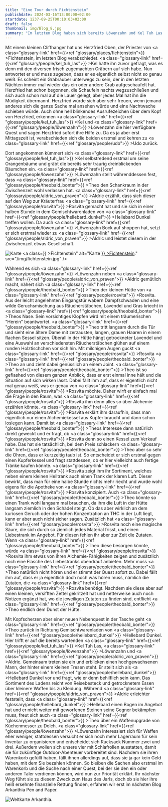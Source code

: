 ```yaml
---
title: "Eine Tour durch Fichtenstein"
publishdate: 2024-03-16T13:00:00+02:00
startdate: 1237-09-25T00:10:03+02:00
draft: false
thumbnail: img/Blog_8.jpg
summary: "Im letzten Blog haben sich bereits Löwenzahn und Kel Tuh Las gegen ihren schwerwiegenden Kater, ein Resultat ihres kleinen Festes in Fichtenstein, aufgebäumt. In diesem Blog begibt sich nun auch Theo wieder ins Spielgeschehen und besucht die Kräuterfrau Rosvita. Außerdem kann sich Kel endlich um seine Orangenbäume kümmern. Ob er damit erfolgreich ist und was Theo bei Rosvita an neuem Equipment findet, erfahrt ihr hier:"
---
```


Mit einem kleinen Cliffhanger hat uns Herzfried Oben, der Priester von <a class="glossary-link" href={{<ref "glossary/places/fichtenstein">}} >Fichtenstein</a>, im letzten Blog verabschiedet. <a class="glossary-link" href={{<ref "glossary/people/kel_tuh_las">}} >Kel</a> hatte ihn zuvor gefragt, was es denn mit den diversen frisch zugemachten Gräbern auf sich habe. Nun antwortet er und muss zugeben, dass er es eigentlich selbst nicht so genau weiß. Es scheint ein Grabräuber unterwegs zu sein, der in den letzten Nächten immer mal wieder das ein oder andere Grab aufgeschaufelt hat. Herzfried hat schon begonnen, die Schaufeln nachts wegzuschließen und sich auch schon mal auf die Lauer gelegt, aber jedes Mal hat ihn die Müdigkeit übermannt. Herzfried würde sich aber sehr freuen, wenn jemand anderes sich die ganze Sache mal ansehen würde und eine Nachtwache schieben würde. Auch ohne hell blinkendes Ausrufezeichen über dem Kopf von Herzfried, erkennen <a class="glossary-link" href={{<ref "glossary/people/kel_tuh_las">}} >Kel</a> und <a class="glossary-link" href={{<ref "glossary/people/löwenzahn">}} >Löwenzahn</a> die hier verfügbare Quest und sagen Herzfried sofort ihre Hilfe zu. Da es ja aber erst Mittagszeit ist, verabschieden sich die beiden erstmal und kehren zu <a class="glossary-link" href={{<ref "glossary/people/udo">}} >Udo</a> zurück.

Dort angekommen kümmert sich <a class="glossary-link" href={{<ref "glossary/people/kel_tuh_las">}} >Kel</a> selbstredend erstmal um seine Orangenbäume und gräbt die bereits sehr traurig dreinblickenden Bäumchen ein. <a class="glossary-link" href={{<ref "glossary/people/löwenzahn">}} >Löwenzahn</a> stellt währenddessen fest, dass <a class="glossary-link" href={{<ref "glossary/people/theobald_bonter">}} >Theo</a> den Schankraum in der Zwischenzeit wohl verlassen hat. <a class="glossary-link" href={{<ref "glossary/people/aldric_von_praven">}} >Aldric</a> erzählt, dass sich dieser auf den Weg zur Kräuterfrau <a class="glossary-link" href={{<ref "glossary/people/rosvita">}} >Rosvita</a> gemacht hat und sie sich in einer halben Stunde in dem Gemischtwarenladen von <a class="glossary-link" href={{<ref "glossary/people/hellebard_dunkel">}} >Hellebard Dunkel</a> treffen wollen. Da auch <a class="glossary-link" href={{<ref "glossary/people/löwenzahn">}} >Löwenzahn</a> Bock auf shoppen hat, setzt er sich erstmal wieder zu <a class="glossary-link" href={{<ref "glossary/people/aldric_von_praven">}} >Aldric</a> und leistet diesem in der Zwischenzeit etwas Gesellschaft.

<div class="img-max center">
  <img class="img-fluid rounded" title="Karte <a class="glossary-link" href={{<ref "glossary/places/fichtenstein">}} >Fichtenstein</a>" alt="Karte <a class="glossary-link" href={{<ref "glossary/places/fichtenstein">}} >Fichtenstein</a>." src="/img/fichtenstein.jpg" />
</div>

Während es sich <a class="glossary-link" href={{<ref "glossary/people/löwenzahn">}} >Löwenzahn</a> neben <a class="glossary-link" href={{<ref "glossary/people/aldric_von_praven">}} >Aldric</a> gemütlich macht, nähert sich <a class="glossary-link" href={{<ref "glossary/people/theobald_bonter">}} >Theo</a> der kleinen Hütte von <a class="glossary-link" href={{<ref "glossary/people/rosvita">}} >Rosvita</a>. Aus der leicht angelehnten Eingangstür wabern Dampfschwaden und eine wilde Geruchsmischung aus Räucherstäbchen, Lavendel und Gras kriecht in <a class="glossary-link" href={{<ref "glossary/people/theobald_bonter">}} >Theos</a> Nase. Sein vorsichtiges Klopfen wird mit einem träumerischen "Herein" beantwortet. <a class="glossary-link" href={{<ref "glossary/people/theobald_bonter">}} >Theo</a> tritt langsam durch die Tür und sieht eine ältere Dame mit zerzausten, langen, grauen Haaren in einem flachen Sessel sitzen. Überall in der Hütte hängt getrockneter Lavendel und eine Auswahl an verschiedensten Räucherstäbchen glühen auf einem runden Holztischchen vor sich hin. Mit milchigen Augen guckt <a class="glossary-link" href={{<ref "glossary/people/rosvita">}} >Rosvita</a> <a class="glossary-link" href={{<ref "glossary/people/theobald_bonter">}} >Theo</a> an und zieht dabei genüsslich an einem Joint. <a class="glossary-link" href={{<ref "glossary/people/theobald_bonter">}} >Theo</a> ist so geflashed von diesem ganzen Anblick, dass er erst einmal inne hält und die Situation auf sich wirken lässt. Dabei fällt ihm auf, dass er eigentlich nicht mal genau weiß, was er genau von <a class="glossary-link" href={{<ref "glossary/people/rosvita">}} >Rosvita</a> möchte. Daher wirft er einfach mal die Frage in den Raum, was <a class="glossary-link" href={{<ref "glossary/people/rosvita">}} >Rosvita</a> ihm denn alles so über Alchemie erzählen könnte. <a class="glossary-link" href={{<ref "glossary/people/rosvita">}} >Rosvita</a> erklärt ihm daraufhin, dass man eigentlich nur einen Alchemiekessel aus Kupfer braucht und dann schon loslegen kann. Damit ist <a class="glossary-link" href={{<ref "glossary/people/theobald_bonter">}} >Theos</a> Interesse dann natürlich direkt geweckt und er fragt, ob <a class="glossary-link" href={{<ref "glossary/people/rosvita">}} >Rosvita</a> denn so einen Kessel zum Verkauf habe. Das hat sie tatsächlich, bei dem Preis schlackern <a class="glossary-link" href={{<ref "glossary/people/theobald_bonter">}} >Theo</a> aber so sehr die Ohren, dass er kurzzeitig taub ist. So entscheidet er sich erstmal gegen einen Kupferkessel und fragt stattdessen, ob er hier vielleicht auch fertige Tränke kaufen könnte. <a class="glossary-link" href={{<ref "glossary/people/rosvita">}} >Rosvita</a> zeigt ihm ihr Sortiment, welches neben einem kleinen Heiltrank auch einen Trank der klaren Luft. Dieser bewirkt, dass man für eine halbe Stunde nichts mehr riecht und wurde wohl eigens für die Apotheke von <a class="glossary-link" href={{<ref "glossary/people/rosvita">}} >Rosvita</a> konzipiert. Auch <a class="glossary-link" href={{<ref "glossary/people/theobald_bonter">}} >Theo</a> könnte so einen Trank wohl langsam mal brauchen, da ihm die Luft in der Hütte langsam ziemlich in den Schädel steigt. Ob das aber wirklich an dem kuriosen Geruch oder der hohen Konzentration an THC in der Luft liegt, kann er aber auch nicht sicher sagen. Zusätzlich hat <a class="glossary-link" href={{<ref "glossary/people/rosvita">}} >Rosvita</a> noch eine magische Säure, die sich durch so ziemlich jedes Material frisst, und einen Liebestrank im Angebot. Für diesen fehlen ihr aber zur Zeit die Zutaten. Wenn <a class="glossary-link" href={{<ref "glossary/people/theobald_bonter">}} >Theo</a> diese besorgen könnte, würde <a class="glossary-link" href={{<ref "glossary/people/rosvita">}} >Rosvita</a> ihm etwas von ihren Alchemie-Fähigkeiten zeigen und zusätzlich noch eine Flasche des Liebestranks obendrauf anbieten. Mehr muss <a class="glossary-link" href={{<ref "glossary/people/theobald_bonter">}} >Theo</a> natürlich nicht hören und er stimmt der Quest sofort zu. Dabei fällt ihm auf, dass er ja eigentlich doch noch was hören muss, nämlich die Zutaten, die <a class="glossary-link" href={{<ref "glossary/people/rosvita">}} >Rosvita</a> benötigt. Nachdem sie diese aber auf einen kleinen, versifften Zettel gekritzelt hat und netterweise auch noch Notizen ergänzt hat, wo die jeweiligen Zutaten zu finden sind, entflieht <a class="glossary-link" href={{<ref "glossary/people/theobald_bonter">}} >Theo</a> endlich dem Dunst der Hütte.

Mit Kopfscherzen aber einer neuen Nebenquest in der Tasche geht <a class="glossary-link" href={{<ref "glossary/people/theobald_bonter">}} >Theo</a> zurück in Richtung Gemischtwarenladen von <a class="glossary-link" href={{<ref "glossary/people/hellebard_dunkel">}} >Hellebard Dunkel</a>. Hier trifft er auf die bereits wartenden <a class="glossary-link" href={{<ref "glossary/people/kel_tuh_las">}} >Kel Tuh Las</a>, <a class="glossary-link" href={{<ref "glossary/people/löwenzahn">}} >Löwenzahn</a> und <a class="glossary-link" href={{<ref "glossary/people/aldric_von_praven">}} >Aldric</a>. Gemeinsam treten sie ein und erblicken einen hochgewachsenen Mann, der hinter einem kleinen Tresen steht. Er stellt sich als <a class="glossary-link" href={{<ref "glossary/people/hellebard_dunkel">}} >Hellebard Dunkel</a> vor und fragt, wie er denn behilflich sein kann. Das Sortiment des Ladens reicht von Reisebesteck und getrocknetem Essen über kleinere Waffen bis zu Kleidung. Während <a class="glossary-link" href={{<ref "glossary/people/aldric_von_praven">}} >Aldric</a> erleichter feststellt, dass <a class="glossary-link" href={{<ref "glossary/people/hellebard_dunkel">}} >Hellebard</a> einen Bogen im Angebot hat und er nicht weiter mit geworfenen Steinen seine Gegner bekämpfen muss, freut sich auch <a class="glossary-link" href={{<ref "glossary/people/theobald_bonter">}} >Theo</a> über ein Waffenupgrade von Küchenmesser zu Dolch. <a class="glossary-link" href={{<ref "glossary/people/löwenzahn">}} >Löwenzahn</a> interessiert sich für Waffen eher weniger, stattdessen versucht er sich noch mehr Lagerraum für sein Inventar zu organisieren und entscheidet sich Rucksack Nummer zwei und drei. Außerdem wollen sich unsere vier mit Schlafrollen ausstatten, damit sie für zukünftige Outdoor-Abenteuer vorbereitet sind. Nachdem sie ihren Warenkorb gefüllt haben, fällt ihnen allerdings auf, dass sie ja gar kein Geld haben, mit dem Sie bezahlen können. So bleiben die Sachen also erstmal im Warenkorb und die Suche nach einer Quest, bei der sie den ein oder anderen Taler verdienen können, wird nun zur Priorität erklärt. Ihr nächster Weg führt sie zu diesem Zweck zum Haus des Jarls, doch ob sie hier ihre heiß ersehnte finanzielle Rettung finden, erfahren wir erst im nächsten Blog Arkanthia Pen and Paper.

<div class="img-max center">
  <img class="img-fluid" title="Weltkarte Arkanthia" alt="Weltkarte Arkanthia." src="/img/Arkanthia_Full_Map_Fichtenstein.jpg" />
</div>




